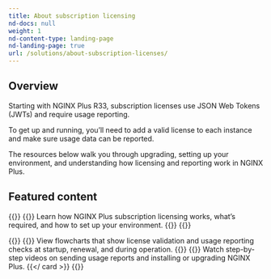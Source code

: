 ```yaml
---
title: About subscription licensing
nd-docs: null
weight: 1
nd-content-type: landing-page
nd-landing-page: true
url: /solutions/about-subscription-licenses/
---
```


## Overview

Starting with NGINX Plus R33, subscription licenses use JSON Web Tokens (JWTs) and require usage reporting.  

To get up and running, you’ll need to add a valid license to each instance and make sure usage data can be reported.  

The resources below walk you through upgrading, setting up your environment, and understanding how licensing and reporting work in NGINX Plus.

## Featured content

{{<card-section showAsCards="true" isFeaturedSection="true">}}
  {{<card title="Get started" titleUrl="getting-started/" icon="unplug" isFullSize="true">}}
    Learn how NGINX Plus subscription licensing works, what’s required, and how to set up your environment.
  {{</card >}}
{{</card-section>}}

{{<card-section showAsCards="true" >}}
  {{<card title="Licensing workflows" titleUrl="nginx-plus-licensing-workflows/" icon="workflow" >}}
    View flowcharts that show license validation and usage reporting checks at startup, renewal, and during operation.
  {{</card>}}
  {{<card title="Instructional videos" titleUrl="instructional-videos/" icon="youtube" >}}
    Watch step-by-step videos on sending usage reports and installing or upgrading NGINX Plus.
  {{</ card >}}
{{</card-section>}}     
